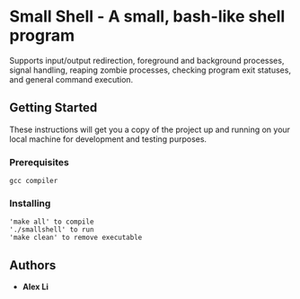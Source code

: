 # Small Shell - A small, bash-like shell program

Supports input/output redirection, foreground and background processes, signal handling, reaping zombie processes, checking program exit statuses, and general command execution. 

## Getting Started

These instructions will get you a copy of the project up and running on your local machine for development and testing purposes.

### Prerequisites

```
gcc compiler
```

### Installing

```
'make all' to compile
'./smallshell' to run
'make clean' to remove executable
```
## Authors

* **Alex Li**
